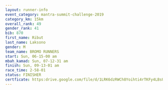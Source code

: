 ```yaml
---
layout: runner-info 
event_category: mantra-summit-challenge-2019 
category_km: 15km 
overall_rank: 49
gender_rank: 41
bib: 870
first_name: Ribut
last_name: Laksono
gender: M
team_name: BROMO RUNNERS
start: Sun, 06-15-00 am
mbah_kamad: Sun, 07-12-31 am
finish: Sun, 09-13-01 am
race_time: 2-58-01
status: FINISHER
certficate: https:drive.google.com/file/d/1LRK6dzRWCh8Yoihti4rTKFy4LBsUxWe2/view?usp=sharing
---
```

